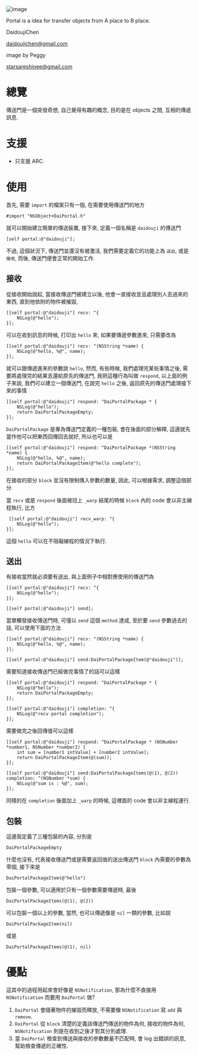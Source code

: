 ![image](https://s3-ap-northeast-1.amazonaws.com/daidoujiminecraft/Daidouji/portal.jpg)

Portal is a idea for transfer objects from A place to B place.

DaidoujiChen

daidoujichen@gmail.com

image by Peggy

starsareshinee@gmail.com

總覽
===========
傳送門是一個突發奇想, 自己覺得有趣的概念, 目的是在 objects 之間, 互相的傳遞訊息.

支援
===========
- 只支援 ARC.

使用
===========
首先, 需要 `import` 的檔案只有一個, 在需要使用傳送門的地方

	#import "NSObject+DaiPortal.h"
	
就可以開始建立簡單的傳送裝置, 接下來, 定義一個名稱是 `daidouji` 的傳送門

	[self portal:@"daidouji"];
	
不過, 這個狀況下, 傳送門並還沒有被激活, 我們需要定義它的功能上為 `送出`, 或是 `接收`, 而後, 傳送門便會正常的開始工作.

接收
-
從接收開始說起, 當接收傳送門被建立以後, 他會一直接收並且處理別人丟過來的東西, 直到他依附的物件被摧毀,

	[[self portal:@"daidouji"] recv: ^{
        NSLog(@"hello");
    }];
    
可以在收到訊息的時候, 打印出 `hello` 來, 如果要傳遞參數進來, 只需要改為

	[[self portal:@"daidouji"] recv: ^(NSString *name) {
        NSLog(@"hello, %@", name);
    }];
    
就可以跟傳遞進來的參數說 `hello`, 然而, 有些時候, 我們處理完某些事情之後, 需要將處理完的結果丟還給原先的傳送門, 我把這種行為叫做 `respond`, 以上面的例子來說, 我們可以建立一個傳送門, 在說完 `hello` 之後, 返回原先的傳送門處理接下來的事情

    [[self portal:@"daidouji"] respond: ^DaiPortalPackage * {
        NSLog(@"hello");
        return DaiPortalPackageEmpty;
    }];
    
`DaiPortalPackage` 是專為傳送門定義的一種包裝, 會在後面的部分解釋, 這邊就先當作他可以把東西回傳回去就好, 所以也可以是

	[[self portal:@"daidouji"] respond: ^DaiPortalPackage *(NSString *name) {
        NSLog(@"hello, %@", name);
        return DaiPortalPackageItem(@"hello complete");
    }];
    
在接收的部分 `block` 並沒有限制傳入參數的數量, 因此, 可以根據需求, 調整這個部分.

當 `recv` 或是 `respond` 後面被冠上 `_warp` 結尾的時候 `block` 內的 code 會以非主線程執行, 比方

	 [[self portal:@"daidouji"] recv_warp: ^{
        NSLog(@"hello");
    }];
    
這個 `hello` 可以在不阻礙線程的情況下執行.

送出
-
有接收當然就必須要有送出, 與上面例子中相對應使用的傳送門為

	[[self portal:@"daidouji"] recv: ^{
        NSLog(@"hello");
    }];
    
    [[self portal:@"daidouji"] send];
    
當單觸發接收傳送門時, 可僅以 `send` 這個 `method` 達成, 至於要 `send` 參數過去的話, 可以使用下面的方法

	[[self portal:@"daidouji"] recv: ^(NSString *name) {
        NSLog(@"hello, %@", name);
    }];
    
    [[self portal:@"daidouji"] send:DaiPortalPackageItem(@"daidouji")];
    
需要知道接收傳送門已經做完事情了的話可以這樣

	[[self portal:@"daidouji"] respond: ^DaiPortalPackage * {
        NSLog(@"hello");
        return DaiPortalPackageEmpty;
    }];
    
    [[self portal:@"daidouji"] completion: ^{
        NSLog(@"recv portal completion");
    }];
    
需要做完之後回傳值可以這樣

	[[self portal:@"daidouji"] respond: ^DaiPortalPackage * (NSNumber *number1, NSNumber *number2) {
        int sum = [number1 intValue] + [number2 intValue];
        return DaiPortalPackageItem(@(sum));
    }];
    
    [[self portal:@"daidouji"] send:DaiPortalPackageItems(@(1), @(2)) completion: ^(NSNumber *sum) {
        NSLog(@"sum is : %@", sum);
    }];
    
同樣的在 `completion` 後面加上 `_warp` 的時候, 這裡面的 code 會以非主線程運行.

包裝
-
這邊我定義了三種包裝的內容, 分別是

	DaiPortalPackageEmpty
	
什麼也沒有, 代表接收傳送門或是需要返回值的送出傳送門 `block` 內需要的參數為零個, 接下來是

	DaiPortalPackageItem(@"hello")
	
包裝一個參數, 可以適用於只有一個參數需要傳遞時, 最後

	DaiPortalPackageItems(@(1), @(2))
	
可以包裝一個以上的參數, 當然, 也可以傳遞像是 `nil` 一類的參數, 比如說

	DaiPortalPackageItem(nil)
	
或是

	DaiPortalPackageItems(@(1), nil)
	
優點
===========
這其中的過程用起來會好像是 `NSNotification`, 那為什麼不直接用 `NSNotification` 而要用 `DaiPortal` 做?

1. `DaiPortal` 會隨著物件的摧毀而釋放, 不需要像 `NSNotification` 寫 `add` 與 `remove`.
2. `DaiPortal` 從 `block` 清楚的定義該傳送門傳送的物件為何, 接收的物件為何, `NSNotification` 則是在收到之後才對其分別處理.
3. 當 `DaiPortal` 檢查到傳送與接收的參數數量不匹配時, 會 log 出錯誤的訊息, 幫助檢查傳遞的正確性.
